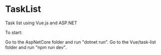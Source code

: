 # TaskList
Task list using Vue.js and ASP.NET

To start:

Go to the AspNetCore folder and run "dotnet run".
Go to the Vue/task-list folder and run "npm run dev".
